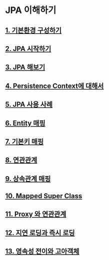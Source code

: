 # **JPA 이해하기** 

## **[1. 기본환경 구성하기](https://github.com/keepinmindsh/tech-course/blob/main/jpa/environment/README.md)**

## **[2. JPA 시작하기](https://github.com/keepinmindsh/tech-course/blob/main/jpa/start/README.md)**

## **[3. JPA 해보기](https://github.com/keepinmindsh/tech-course/blob/main/jpa/getstarted/README.md)**

## **[4. Persistence Context에 대해서](https://github.com/keepinmindsh/tech-course/blob/main/jpa/persistences_context/README.md)**

## **[5. JPA 사용 사례](https://github.com/keepinmindsh/tech-course/blob/main/jpa/method/README.md)**

## **[6. Entity 매핑](https://github.com/keepinmindsh/tech-course/tree/main/jpa/entity_mapping)**

## **[7. 기본키 매핑](https://github.com/keepinmindsh/tech-course/tree/main/jpa/primarykey_mapping)**

## **[8. 연관관계](https://github.com/keepinmindsh/tech-course/tree/main/jpa/relational_mapping)**

## **[9. 상속관계 매핑](https://github.com/keepinmindsh/tech-course/tree/main/jpa/inheritence_mapping)**

## **[10. Mapped Super Class](https://github.com/keepinmindsh/tech-course/tree/main/jpa/mapper_super_class)**

## **[11. Proxy 와 연관관계](https://github.com/keepinmindsh/tech-course/tree/main/jpa/proxy)**

## **[12. 지연 로딩과 즉시 로딩](https://github.com/keepinmindsh/tech-course/tree/main/jpa/lazy)**

## **[13. 영속성 전이와 고아객체](https://github.com/keepinmindsh/tech-course/tree/main/jpa/cascade)**
